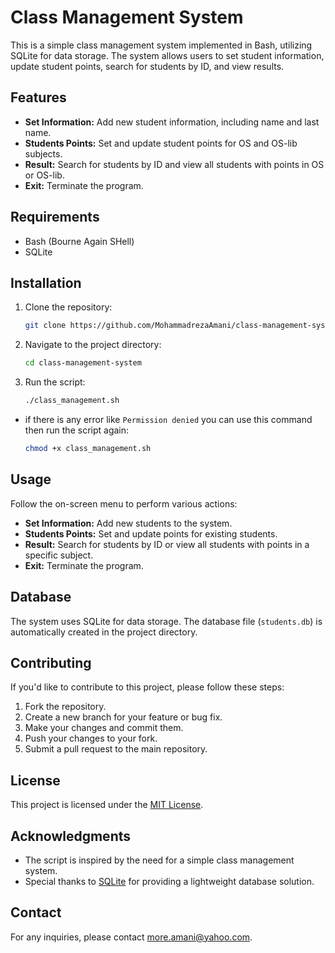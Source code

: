 # Class Management System

This is a simple class management system implemented in Bash, utilizing SQLite for data storage. The system allows users to set student information, update student points, search for students by ID, and view results.

## Features

- **Set Information:** Add new student information, including name and last name.
- **Students Points:** Set and update student points for OS and OS-lib subjects.
- **Result:** Search for students by ID and view all students with points in OS or OS-lib.
- **Exit:** Terminate the program.

## Requirements

- Bash (Bourne Again SHell)
- SQLite

## Installation

1. Clone the repository:

   ```bash
   git clone https://github.com/MohammadrezaAmani/class-management-system.git
   ```

2. Navigate to the project directory:

   ```bash
   cd class-management-system
   ```

3. Run the script:

   ```bash
   ./class_management.sh
   ```

- if there is any error like `Permission denied` you can use this command then run the script again:

  ```bash
  chmod +x class_management.sh
  ```

## Usage

Follow the on-screen menu to perform various actions:

- **Set Information:** Add new students to the system.
- **Students Points:** Set and update points for existing students.
- **Result:** Search for students by ID or view all students with points in a specific subject.
- **Exit:** Terminate the program.

## Database

The system uses SQLite for data storage. The database file (`students.db`) is automatically created in the project directory.

## Contributing

If you'd like to contribute to this project, please follow these steps:

1. Fork the repository.
2. Create a new branch for your feature or bug fix.
3. Make your changes and commit them.
4. Push your changes to your fork.
5. Submit a pull request to the main repository.

## License

This project is licensed under the [MIT License](LICENSE).

## Acknowledgments

- The script is inspired by the need for a simple class management system.
- Special thanks to [SQLite](https://www.sqlite.org/) for providing a lightweight database solution.


## Contact

For any inquiries, please contact [more.amani@yahoo.com](mailto:more.amani@yahoo.com).

